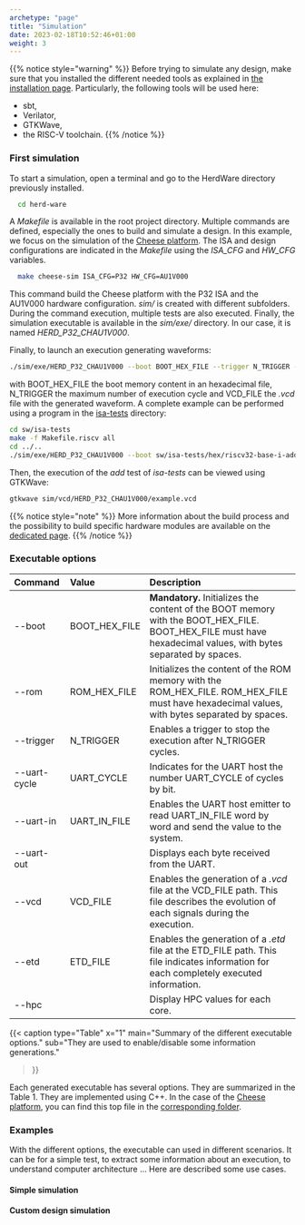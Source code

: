 ```yaml
---
archetype: "page"
title: "Simulation"
date: 2023-02-18T10:52:46+01:00
weight: 3
---
```

{{% notice style="warning" %}}
Before trying to simulate any design, make sure that you installed the different needed tools as explained in [the installation page](/all/install).
Particularly, the following tools will be used here:
- sbt,
- Verilator,
- GTKWave,
- the RISC-V toolchain.
{{% /notice %}}

### First simulation

To start a simulation, open a terminal and go to the HerdWare directory previously installed.
```bash
  cd herd-ware
```

A *Makefile* is available in the root project directory.
Multiple commands are defined, especially the ones to build and simulate a design.
In this example, we focus on the simulation of the [Cheese platform](/doc/hw/pltf/cheese).
The ISA and design configurations are indicated in the *Makefile* using the *ISA_CFG*  and *HW_CFG* variables.

```bash
  make cheese-sim ISA_CFG=P32 HW_CFG=AU1V000
```

This command build the Cheese platform with the P32 ISA and the AU1V000 hardware configuration.
*sim/* is created with different subfolders.
During the command execution, multiple tests are also executed.
Finally, the simulation executable is available in the *sim/exe/* directory.
In our case, it is named *HERD_P32_CHAU1V000*.

Finally, to launch an execution generating waveforms:
```bash
./sim/exe/HERD_P32_CHAU1V000 --boot BOOT_HEX_FILE --trigger N_TRIGGER --vcd VCD_FILE
```
with BOOT_HEX_FILE the boot memory content in an hexadecimal file, N_TRIGGER the maximum number of execution cycle and VCD_FILE the *.vcd* file with the generated waveform.
A complete example can be performed using a program in the [isa-tests](/doc/sw/isa-tests) directory:

```bash
cd sw/isa-tests
make -f Makefile.riscv all
cd ../..
./sim/exe/HERD_P32_CHAU1V000 --boot sw/isa-tests/hex/riscv32-base-i-add.boot8.hex --trigger 1000 --vcd sim/vcd/HERD_P32_CHAU1V000/example.vcd
```

Then, the execution of the *add* test of *isa-tests* can be viewed using GTKWave:

```bash
gtkwave sim/vcd/HERD_P32_CHAU1V000/example.vcd
```

{{% notice style="note" %}}
More information about the build process and the possibility to build specific hardware modules are available on the [dedicated page](/all/custom#generate-a-precise-hardware-module).
{{% /notice %}}

### Executable options

| Command       |       Value      |                 Description                   |
|:--------------|:-----------------|:----------------------------------------------|
| --boot        | BOOT_HEX_FILE    | **Mandatory.** Initializes the content of the BOOT memory with the BOOT_HEX_FILE. BOOT_HEX_FILE must have hexadecimal values, with bytes separated by spaces. |
| --rom         | ROM_HEX_FILE     | Initializes the content of the ROM memory with the ROM_HEX_FILE. ROM_HEX_FILE must have hexadecimal values, with bytes separated by spaces. |
| --trigger     | N_TRIGGER        | Enables a trigger to stop the execution after N_TRIGGER cycles. |
| --uart-cycle  | UART_CYCLE       | Indicates for the UART host the number UART_CYCLE of cycles by bit. |
| --uart-in     | UART_IN_FILE     | Enables the UART host emitter to read UART_IN_FILE word by word and send the value to the system. |
| --uart-out    |                  | Displays each byte received from the UART. |
| --vcd         | VCD_FILE         | Enables the generation of a *.vcd* file at the VCD_FILE path. This file describes the evolution of each signals during the execution. |
| --etd         | ETD_FILE         | Enables the generation of a *.etd* file at the ETD_FILE path. This file indicates information for each completely executed information. |
| --hpc         |                  | Display HPC values for each core. |

{{< caption 
  type="Table" 
  x="1"
  main="Summary of the different executable options."
  sub="They are used to enable/disable some information generations."
>}}

Each generated executable has several options.
They are summarized in the Table 1.
They are implemented using C++.
In the case of the [Cheese platform](/doc/hw/pltf/cheese), you can find this top file in the [corresponding folder](https://github.com/herd-ware/hw-pltf-cheese/blob/main/sim/sim.cpp).

### Examples

With the different options, the executable can used in different scenarios.
It can be for a simple test, to extract some information about an execution, to understand computer architecture ...
Here are described some use cases.

#### Simple simulation

#### Custom design simulation

